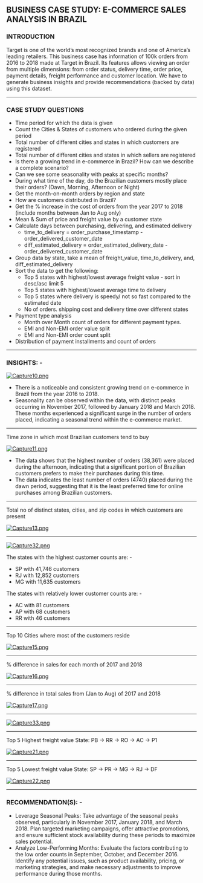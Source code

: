 ## BUSINESS CASE STUDY: E-COMMERCE SALES ANALYSIS IN BRAZIL


### INTRODUCTION
Target is one of the world’s most recognized brands and one of America’s leading retailers. This business case has information of 100k orders from 2016 to 2018 made at Target in Brazil. Its features allows viewing an order from multiple dimensions: from order status, delivery time, order price, payment details, freight performance and customer location. We have to generate business insights and provide recommendations (backed by data) using this dataset.

<hr>


### CASE STUDY QUESTIONS
* Time period for which the data is given
* Count the Cities & States of customers who ordered during the given period
* Total number of different cities and states in which customers are registered
* Total number of different cities and states in which sellers are registered
* Is there a growing trend in e-commerce in Brazil? How can we describe a complete scenario?
* Can we see some seasonality with peaks at specific months?
* During what time of the day, do the Brazilian customers mostly place their orders? (Dawn, Morning, Afternoon or Night)
* Get the month-on-month orders by region and state
* How are customers distributed in Brazil?
* Get the % increase in the cost of orders from the year 2017 to 2018 (include months between Jan to Aug only)
* Mean & Sum of price and freight value by a customer state
* Calculate days between purchasing, delivering, and estimated delivery
   - time_to_delivery  =  order_purchase_timestamp - order_delivered_customer_date
   - diff_estimated_delivery  =  order_estimated_delivery_date - order_delivered_customer_date
* Group data by state, take a mean of freight_value, time_to_delivery, and, diff_estimated_delivery
* Sort the data to get the following:
    - Top 5 states with highest/lowest average freight value - sort in desc/asc limit 5
    - Top 5 states with highest/lowest average time to delivery
    - Top 5 states where delivery is speedy/ not so fast compared to the estimated date
    - No of orders. shipping cost and delivery time over different states
* Payment type analysis
    - Month over Month count of orders for different payment types.
    - EMI and Non-EMI order value split
    - EMI and Non-EMI order count split
* Distribution of payment installments and count of orders

<hr>


### INSIGHTS: -
   

 


[![Capture10.png](https://i.postimg.cc/BQrVXW32/Capture10.png)](https://postimg.cc/QHqbyyHM)


* There is a noticeable and consistent growing trend on e-commerce in Brazil from the year 2016 to 2018.
* Seasonality can be observed within the data, with distinct peaks occurring in November 2017, followed by January 2018 and March 2018. These months experienced a significant surge in the number of orders placed, indicating a seasonal trend within the e-commerce market.

<hr>

Time zone in which most Brazilian customers tend to buy

[![Capture11.png](https://i.postimg.cc/hv77TMXG/Capture11.png)](https://postimg.cc/Lg2XMtBd)

* The data shows that the highest number of orders (38,361) were placed during the afternoon, indicating that a significant portion of 
    Brazilian customers prefers to make their purchases during this time.
* The data indicates the least number of orders (4740) placed during the dawn period, suggesting that it is the least preferred time 
    for online purchases among Brazilian customers.

<hr>

Total no of distinct states, cities, and zip codes in which customers are present
  
[![Capture13.png](https://i.postimg.cc/TP2FjVSV/Capture13.png)](https://postimg.cc/3k6tYv3N)

<hr>

[![Capture32.png](https://i.postimg.cc/sDYkshmF/Capture32.png)](https://postimg.cc/crJ9c6PT)

  The states with the highest customer counts are: -
* SP with 41,746 customers
* RJ with 12,852 customers
* MG with 11,635 customers

 The states with relatively lower customer counts are: -
* AC with 81 customers
* AP with 68 customers
* RR with 46 customers

<hr>


Top 10 Cities where most of the customers reside


[![Capture15.png](https://i.postimg.cc/Xqxy50yc/Capture15.png)](https://postimg.cc/MfMTkN5v)

<hr>


% difference in sales for each month of 2017 and 2018


[![Capture16.png](https://i.postimg.cc/ncDG5X76/Capture16.png)](https://postimg.cc/w79NRTwV)

<hr>

% difference in total sales from (Jan to Aug) of 2017 and 2018


[![Capture17.png](https://i.postimg.cc/Y24PrqYx/Capture17.png)](https://postimg.cc/yWHjnKfJ)
<hr>


[![Capture33.png](https://i.postimg.cc/MGP1w0k8/Capture33.png)](https://postimg.cc/qtKNX3Mm)

<hr>

 Top 5 Highest freight value State: PB → RR → RO → AC → P1

[![Capture21.png](https://i.postimg.cc/2jMMmJh2/Capture21.png)](https://postimg.cc/F1bDVTPL)

<hr>

Top 5 Lowest freight value State:  SP → PR → MG → RJ → DF

[![Capture22.png](https://i.postimg.cc/yYTmn31c/Capture22.png)](https://postimg.cc/QHHKdtWd)

<hr>


    
    
  
### RECOMMENDATION(S): -
* Leverage Seasonal Peaks: Take advantage of the seasonal peaks observed, particularly in November 2017, January 2018, and March 2018. Plan targeted marketing campaigns, offer attractive promotions, and ensure sufficient stock availability during these periods to maximize sales potential.
* Analyze Low-Performing Months: Evaluate the factors contributing to the low order counts in September, October, and December 2016. Identify any potential issues, such as product availability, pricing, or marketing strategies, and make necessary adjustments to improve performance during those months.
